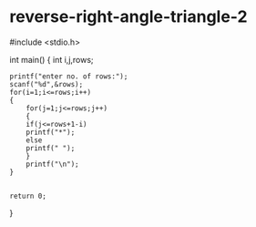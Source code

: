 # reverse-right-angle-triangle-2

#include <stdio.h>

int main()
{
    int i,j,rows;
    
    printf("enter no. of rows:");
    scanf("%d",&rows);
    for(i=1;i<=rows;i++)
    {
        for(j=1;j<=rows;j++)
        {
        if(j<=rows+1-i)
        printf("*");
        else
        printf(" ");
        }
        printf("\n");
    }
    

    return 0;
}
